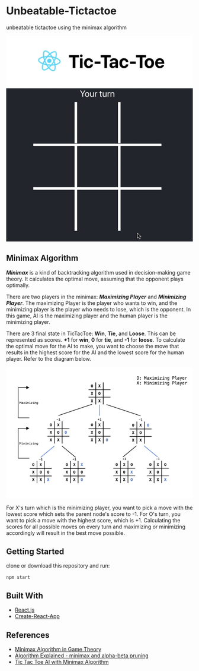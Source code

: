 # Unbeatable-Tictactoe
unbeatable tictactoe using the minimax algorithm

![demo](src/demo.gif)

## Minimax Algorithm

***Minimax*** is a kind of backtracking algorithm used in decision-making game theory. It calculates the optimal move, assuming that the opponent plays optimally.


There are two players in the minimax: ***Maximizing Player*** and ***Minimizing Player***.
The maximizing Player is the player who wants to win, and the minimizing player is the player who needs to lose, which is the opponent. In this game, AI is the maximizing player and the human player is the minimizing player. 

There are 3 final state in TicTacToe: **Win**, **Tie**, and **Loose**. This can be represented as scores. **+1** for **win**, **0** for **tie**, and **-1** for **loose**. To calculate the optimal move for the AI to make, you want to choose the move that results in the highest score for the AI and the lowest score for the human player. Refer to the diagram below.

![minimax-diagram](src/minimax-diagram.png)

For X's turn which is the minimizing player, you want to pick a move with the lowest score which sets the parent node's score to -1. For O's turn, you want to pick a move with the highest score, which is +1. Calculating the scores for all possible moves on every turn and maximizing or minimizing accordingly will result in the best move possible.

## Getting Started
clone or download this repository and run:
```
npm start
```

## Built With
* [React.js](https://reactjs.org/)
* [Create-React-App](https://github.com/facebook/create-react-app)

## References
* [Minimax Algorithm in Game Theory](https://www.geeksforgeeks.org/minimax-algorithm-in-game-theory-set-1-introduction/)
* [Algorithm Explained -  minimax and alpha-beta pruning](https://www.youtube.com/watch?v=l-hh51ncgDI)
* [Tic Tac Toe AI with Minimax Algorithm](https://www.youtube.com/watch?v=trKjYdBASyQ)